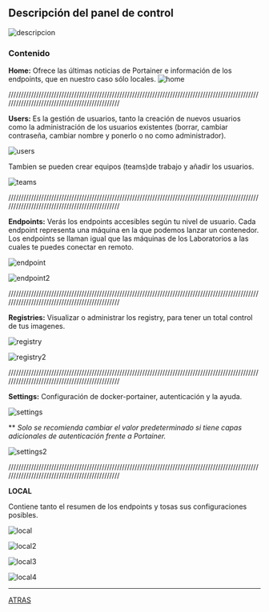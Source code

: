 ## Descripción del panel de control

![descripcion](https://github.com/estebancr1993/docker-portainer/blob/main/imagenes/descripcion.png)

### Contenido

**Home:** Ofrece las últimas noticias de Portainer e información de los endpoints, que en nuestro caso sólo locales.
![home]()

///////////////////////////////////////////////////////////////////////////////////////////////////////////////////////////////////////////////

**Users:** Es la gestión de usuarios, tanto la creación de nuevos usuarios como la administración de los usuarios existentes (borrar, cambiar contraseña, cambiar nombre y ponerlo o no como administrador).

![users]()

Tambien se pueden crear equipos (teams)de trabajo y añadir los usuarios.

![teams]()

///////////////////////////////////////////////////////////////////////////////////////////////////////////////////////////////////////////////


**Endpoints:** Verás los endpoints accesibles según tu nivel de usuario. Cada endpoint representa una máquina en la que podemos lanzar un contenedor. Los endpoints se llaman igual que las máquinas de los Laboratorios a las cuales te puedes conectar en remoto.

![endpoint]()

![endpoint2]()

///////////////////////////////////////////////////////////////////////////////////////////////////////////////////////////////////////////////


**Registries:** Visualizar o administrar los registry, para tener un total control de tus imagenes.

![registry]()

![registry2]()

///////////////////////////////////////////////////////////////////////////////////////////////////////////////////////////////////////////////

**Settings:** Configuración de docker-portainer, autenticación y la ayuda. 

![settings]()

** *Solo se recomienda cambiar el valor predeterminado si tiene capas adicionales de autenticación frente a Portainer.*

![settings2]()

///////////////////////////////////////////////////////////////////////////////////////////////////////////////////////////////////////////////

**LOCAL**

Contiene tanto el resumen de los endpoints y tosas sus configuraciones posibles.

![local]()

![local2]()

![local3]()

![local4]()

---

[ATRAS](https://github.com/estebancr1993/docker-portainer)
